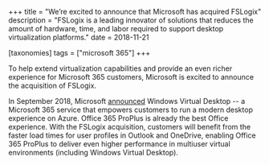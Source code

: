 +++
title = "We’re excited to announce that Microsoft has acquired FSLogix"
description = "FSLogix is a leading innovator of solutions that reduces the amount of hardware, time, and labor required to support desktop virtualization platforms."
date = 2018-11-21

[taxonomies]
tags = ["microsoft 365"]
+++

To help extend virtualization capabilities and provide an even richer
experience for Microsoft 365 customers, Microsoft is excited to
announce the acquisition of FSLogix.

In September 2018, Microsoft
[announced](https://www.microsoft.com/microsoft-365/partners/news/article/announcing-windows-virtual-desktop)
Windows Virtual Desktop -- a Microsoft 365 service that empowers
customers to run a modern desktop experience on Azure. Office 365
ProPlus is already the best Office experience. With the FSLogix
acquisition, customers will benefit from the faster load times for user
profiles in Outlook and OneDrive, enabling Office 365 ProPlus to deliver
even higher performance in multiuser virtual environments (including
Windows Virtual Desktop).
